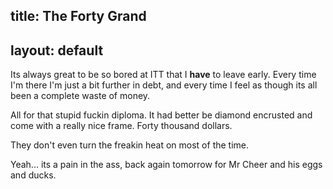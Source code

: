 title: The Forty Grand
---
layout: default
---

Its always great to be so bored at ITT that I **have** to leave early. Every
time I'm there I'm just a bit further in debt, and every time I feel as though
its all been a complete waste of money.

All for that stupid fuckin diploma. It had better be diamond encrusted and
come with a really nice frame. Forty thousand dollars.

They don't even turn the freakin heat on most of the time.

Yeah... its a pain in the ass, back again tomorrow for Mr Cheer and his eggs
and ducks.

